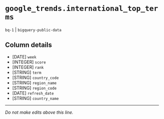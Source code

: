 # `google_trends.international_top_terms`
`bq-1` | `bigquery-public-data`

## Column details
* [DATE]      `week`
* [INTEGER]   `score`
* [INTEGER]   `rank`
* [STRING]    `term`
* [STRING]    `country_code`
* [STRING]    `region_name`
* [STRING]    `region_code`
* [DATE]      `refresh_date`
* [STRING]    `country_name`

-------------------------------------------------------------------------------
*Do not make edits above this line.*
